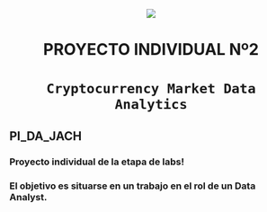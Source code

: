 
<p align='center'>
<img src ="https://d31uz8lwfmyn8g.cloudfront.net/Assets/logo-henry-white-lg.png">
<p>

<h1 align='center'>
 <b>PROYECTO INDIVIDUAL Nº2</b>
</h1>
 
# <h1 align="center">**`Cryptocurrency Market Data Analytics`**</h1>

## PI_DA_JACH
### Proyecto individual de la etapa de labs! 
### El objetivo es situarse en un trabajo en el rol de un Data Analyst.
